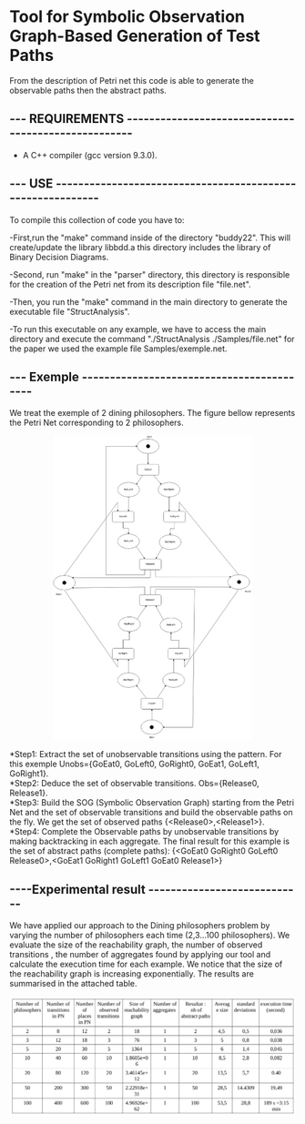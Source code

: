 # Tool for Symbolic Observation Graph-Based Generation of Test Paths
From the description of Petri net this code is able to generate the observable paths then the abstract paths.

--- REQUIREMENTS ----------------------------------------------------
---------------------------------------------------------------------

* A C++ compiler (gcc version 9.3.0).

--- USE -----------------------------------------------------------
---------------------------------------------------------------------

To compile this collection of code you have to:

-First,run the "make" command inside of the directory "buddy22". This will create/update the library libbdd.a this directory includes the library of Binary Decision Diagrams.

-Second, run  "make" in the "parser" directory, this directory is responsible for the creation of the  Petri net from its description file  "file.net".

-Then, you run the "make" command in the  main directory  to generate the executable file  "StructAnalysis".

-To run this executable on any example, we have to access the main directory and execute the command "./StructAnalysis ./Samples/file.net" for the paper we used the example file Samples/exemple.net.


--- Exemple ------------------------------------------
------------------------------------------------------

We treat the exemple of 2 dining philosophers.
The figure bellow represents the Petri Net corresponding to 2 philosophers.
<p align="center">
  <img src="philo2.png" width="350" alt="petri net">
</p>

  
  *Step1: Extract the set of unobservable transitions using the pattern. For this exemple Unobs={GoEat0, GoLeft0, GoRight0, GoEat1, GoLeft1, GoRight1}.<br />
  *Step2: Deduce the set of observable transitions. Obs={Release0, Release1}.<br />
  *Step3: Build the SOG (Symbolic Observation Graph) starting from the Petri Net and the set of observable transitions and build the observable paths on the fly. We get the set of observed paths {\<Release0\>,\<Release1\>}. <br />
  *Step4: Complete the Observable paths by unobservable transitions by making backtracking in each aggregate.
  The final result for this example is the set of abstract paths (complete paths): {\<GoEat0 GoRight0 GoLeft0 Release0\>,\<GoEat1 GoRight1 GoLeft1 GoEat0 Release1\>}


----Experimental result ----------------------------
----------------------------------------------------

We have applied our approach to the Dining philosophers problem by varying the number of philosophers each time (2,3...100 philosophers).
We evaluate the size of the reachability graph, the number of observed transitions , the number of aggregates found by applying our tool and calculate the execution time for each example.
We notice that the size of the reachability graph is increasing exponentially. The results are summarised in the attached table.
<p align="center">
  <img src="comparatif.png" width="600" alt="comparative table">
</p>

